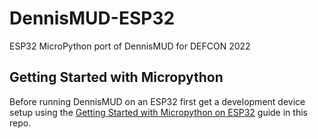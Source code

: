 # DennisMUD-ESP32
ESP32 MicroPython port of DennisMUD for DEFCON 2022

## Getting Started with Micropython

Before running DennisMUD on an ESP32 first get a development device setup using the
[Getting Started with Micropython on ESP32](docs\GettingStartedMicropython.md) guide in this repo.
